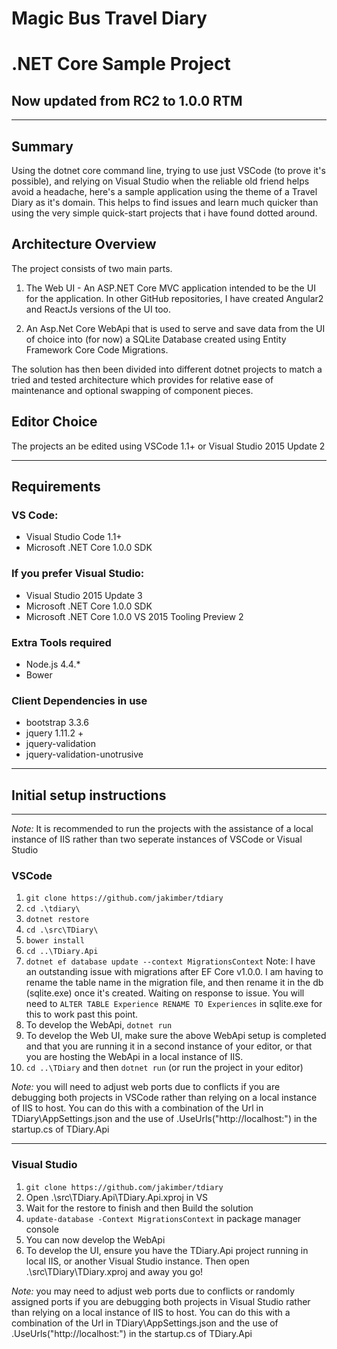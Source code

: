 # Magic Bus Travel Diary
# .NET Core Sample Project
## Now updated from RC2 to 1.0.0 RTM
---
## Summary
Using the dotnet core command line, trying to use just VSCode (to prove it's possible), and relying on Visual Studio when the reliable old friend helps avoid a headache, here's a sample application using the theme of a Travel Diary as it's domain.  This helps to find issues and learn much quicker than using the very simple quick-start projects that i have found dotted around.

## Architecture Overview
The project consists of two main parts.

1. The Web UI - An ASP.NET Core MVC application intended to be the UI for the application.  In other GitHub repositories, I have created Angular2 and ReactJs versions of the UI too.

2. An Asp.Net Core WebApi that is used to serve and save data from the UI of choice into (for now) a SQLite Database created using Entity Framework Core Code Migrations.

The solution has then been divided into different dotnet projects to match a tried and tested architecture which provides for relative ease of maintenance and optional swapping of component pieces.

## Editor Choice
The projects an be edited using VSCode 1.1+ or Visual Studio 2015 Update 2

---
## Requirements
### VS Code:
* Visual Studio Code 1.1+
* Microsoft .NET Core 1.0.0 SDK

### If you prefer Visual Studio:
* Visual Studio 2015 Update 3
* Microsoft .NET Core 1.0.0 SDK
* Microsoft .NET Core 1.0.0 VS 2015 Tooling Preview 2

### Extra Tools required
* Node.js 4.4.*
* Bower

### Client Dependencies in use
* bootstrap 3.3.6
* jquery 1.11.2 +
* jquery-validation
* jquery-validation-unotrusive

---
## Initial setup instructions
---
*Note:* It is recommended to run the projects with the assistance of a local instance of IIS rather than two seperate instances of VSCode or Visual Studio

### VSCode
1. `git clone https://github.com/jakimber/tdiary`
2. `cd .\tdiary\`
2. `dotnet restore`
3. `cd .\src\TDiary\`
4. `bower install`
5. `cd ..\TDiary.Api`
5. `dotnet ef database update --context MigrationsContext` Note:  I have an outstanding issue with migrations after EF Core v1.0.0.  I am having to rename the table name in the migration file, and then rename it in the db (sqlite.exe) once it's created.  Waiting on response to issue.  You will need to `ALTER TABLE Experience RENAME TO Experiences` in sqlite.exe for this to work past this point.
6. To develop the WebApi, `dotnet run`
7. To develop the Web UI, make sure the above WebApi setup is completed and that you are running it in a second instance of your editor, or that you are hosting the WebApi in a local instance of IIS.
8. `cd ..\TDiary` and then `dotnet run` (or run the project in your editor)

*Note:* you will need to adjust web ports due to conflicts if you are debugging both projects in VSCode rather than relying on a local instance of IIS to host.  You can do this with a combination of the Url in TDiary\AppSettings.json and the use of .UseUrls("http://localhost:<some port here>") in the startup.cs of TDiary.Api

---
### Visual Studio
1. `git clone https://github.com/jakimber/tdiary`
2. Open .\src\TDiary.Api\TDiary.Api.xproj in VS
3. Wait for the restore to finish and then Build the solution
4. `update-database -Context MigrationsContext` in package manager console
5. You can now develop the WebApi
7. To develop the UI, ensure you have the TDiary.Api project running in local IIS, or another Visual Studio instance.  Then open .\src\TDiary\TDiary.xproj and away you go!

*Note:* you may need to adjust web ports due to conflicts or randomly assigned ports if you are debugging both projects in Visual Studio rather than relying on a local instance of IIS to host.  You can do this with a combination of the Url in TDiary\AppSettings.json and the use of .UseUrls("http://localhost:<some port here>") in the startup.cs of TDiary.Api

